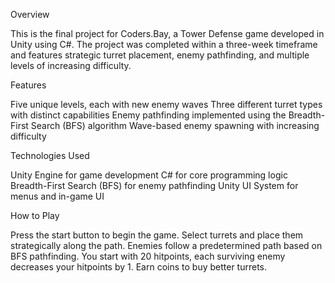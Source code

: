 Overview

This is the final project for Coders.Bay, a Tower Defense game developed in Unity using C#. The project was completed within a three-week timeframe and features strategic turret placement, enemy pathfinding, and multiple levels of increasing difficulty.

Features

Five unique levels, each with new enemy waves
Three different turret types with distinct capabilities
Enemy pathfinding implemented using the Breadth-First Search (BFS) algorithm
Wave-based enemy spawning with increasing difficulty


Technologies Used

Unity Engine for game development
C# for core programming logic
Breadth-First Search (BFS) for enemy pathfinding
Unity UI System for menus and in-game UI

How to Play

Press the start button to begin the game.
Select turrets and place them strategically along the path.
Enemies follow a predetermined path based on BFS pathfinding.
You start with 20 hitpoints, each surviving enemy decreases your hitpoints by 1.
Earn coins to buy better turrets.

